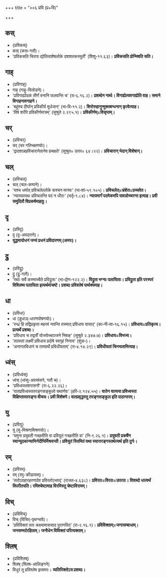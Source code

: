 +++
title = "००६ प्रवि (प्र+वि)"

+++

## कस्
- {प्रविकस्}
- कस् (कस-गतौ)।
- 'प्रविकसति चिराय द्योतिताशेषलोके दशशतकरमूर्तौ' (शिशु॰११.६३)। **प्रविकसति प्रोन्मिषति सति।**

## गाह्
- {प्रविगाह्}
- गाह् (गाहू-विलोडने)।
- 'प्रविगाह्योदकं तीर्णं वनानि फलवन्ति च' (रा॰६.१६.२)। **प्रशब्देन नार्थः। विगाह्येत्यवगाह्येति वाह। समाने विगाहनावगाहने।**
- 'बहूंश्च दीर्घान् प्रविकीर्य मूर्धजान्' (भा॰वि॰११.२)। **शिरोरुहानुन्मुक्तबन्धनान् कृत्वेत्याह।**
- 'विषं शरीरे प्रविकीर्णमात्रम्' (सुश्रुते २.२९५.१)। **प्रविकीर्णम्=विसृप्तम्।**

## चर्
- {प्रविचर्}
- चर् (चर गतिभक्षणयोः)।
- 'द्वादशान्नप्रविचारानेतानेव प्रचक्षते' (सुश्रुत० उत्तर० ६४।२२)। **प्रविचारान् भेदान् विशेषान्।**

## चल्
- {प्रविचल्}
- चल् (चल-कम्पने)।
- 'यश्च धर्मात् प्रविचलेल्लोके कश्चन मानवः' (भा॰शां॰५९.१०५)। **प्रविचलेत्=भ्रंशेत=प्रच्यवेत।**
- 'न्याय्यात्पथः प्रविचलन्ति पदं न धीराः' (भर्तृ॰१.८४)। **न्यायमार्गं पदमेकमपि यावन्नोच्चरन्त इत्याह। प्रवी समुदितौ विप्रकर्षमाहतुः।**

## दृ
- {प्रविदृ}
- दृ (दृ-अवदारणे)।
- **युद्धमायोधनं जन्यं प्रधनं प्रविदारणम् (अमरः)।**

## द्रु
- {प्रविद्रु}
- द्रु (द्रु-गतौ)।
- 'रथाः सर्वे कस्माच्चैते प्रविद्रुताः' (भा॰द्रोण॰१२२.२)। **विद्रुता भग्नाः पलायिताः। प्रविद्रुता इति परस्परं विश्लिष्य पलायिता इत्यर्थमाचष्टे। प्रशब्दः प्रविश्लेषं पार्थक्यमाह।**

## धा
- {प्रविधा}
- धा (डुधाञ्-धारणपोषणयोः)।
- 'रन्ध्रं हि तद्विप्रकृता महत्त्वं नयन्ति तस्मात् प्रविधाय यायात्' (का॰नी॰सा॰१६.१५)। **प्रविधाय=प्रतिकृत्य। प्रत्यर्थे प्रशब्दः।**
- 'प्रविधाय च तद्वर्तीं योजयेच्चाञ्जने भिषक्' (सुश्रुते २.३४७.७)। **प्रविधाय=विभज्य।**
- 'ततस्तां लक्ष्मीं प्रविधाय प्रदोषे स्वगृहं निनाय' (शुक॰)।
- 'अनागतविधानं च तस्यार्थे प्रविधीयताम्' (रा॰४.१४.२९)। **प्रविधीयतां चिन्त्यतामित्याह।**

## ध्वंस्
- {प्रविध्वंस्}
- ध्वंस् (ध्वंसु-अवस्रंसने, गतौ च)।
- 'प्रविध्वस्तशरासनौ' (रा॰६.२२.२६)।
- 'वातप्रविध्वस्ततरङ्गसङ्कुलो यथार्णवः' (हरि॰२.१२४.५५)। **वातेन वात्यया प्रविध्वस्ता विक्षिप्तास्तरङ्गा वीचयः। प्रवी विशेषणे। वातप्रवृद्धस्तु तरङ्गसङ्कुल इति पाठान्तरम्।**

## यु
- {प्रवियु}
- यु (यु-मिश्रणामिश्रणयोः)।
- 'यमुना प्रयुवती गच्छतीति वा प्रवियुतं गच्छतीति वा' (नि॰९.२६.१)। **प्रयुवती प्रकर्षेण स्वान्युदकान्याभिर्नदीभिर्मिश्रयन्ती। प्रवियुतं स्तिमितं यथा स्यात्तरङ्गस्तथेत्यर्थ इति दुर्गः।**

## रम्
- {प्रविरम्}
- रम् (रमु-क्रीडायाम्)।
- 'ततोऽग्रहारहरणादेव प्रविरतोऽभवद्' (राजत॰४.६३८)। **प्रविरतः=विरतः=उपरतः। विशब्दो धात्वर्थं विपरीतयति। रमिश्चेष्टामाह विरमिस्तु चेष्टाविरामम्।**

## विच्
- {प्रविविच्}
- विच् (विचिर्-पृथग्भावे)।
- 'प्रविविक्तां ततः कक्ष्यामाससाद पुराणवित्' (रा॰२.१६.१)। **प्रविविक्ताम्=जनासम्बाधाम्। जनसम्मर्दरहिताम्। जनौधेन विविक्तां परित्यक्ताम्।**

## श्लिष्
- {प्रविश्लिष्}
- श्लिष् (श्लिष-आलिङ्गने)
- विधुरं तु प्रविश्लेष इत्यमरः। **व्यतिरिक्तोऽत्र प्रशब्दः।**
